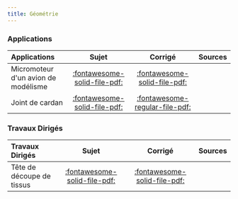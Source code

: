 ```yaml
---
title: Géométrie 
---
```


### Applications 
 
| Applications | Sujet | Corrigé | Sources  | 
| :-------------- | :---: | :-----: | :------: | 
| Micromoteur d'un avion de modélisme | [:fontawesome-solid-file-pdf:](http://xpessoles-cpge.fr/pdf/Cy_12_Ch_01_Application_01_MicroMoteur_Sujet.pdf) | [:fontawesome-solid-file-pdf:](http://xpessoles-cpge.fr/pdf/Cy_12_Ch_01_Application_01_MicroMoteur_Corrige.pdf) | 
| Joint de cardan | [:fontawesome-solid-file-pdf:](http://xpessoles-cpge.fr/pdf/Cy_12_Ch_01_Application_02_Cardan_Sujet.pdf) | [:fontawesome-regular-file-pdf:](http://xpessoles-cpge.fr/pdf/Cy_12_Ch_01_Application_02_Cardan_Corrige.pdf) | 

### Travaux Dirigés 
 
| Travaux Dirigés | Sujet | Corrigé | Sources  | 
| :-------------- | :---: | :-----: | :------: | 
| Tête de découpe de tissus | [:fontawesome-solid-file-pdf:](http://xpessoles-cpge.fr/pdf/Cy_12_Ch_01_TD_01_Decoupe_Sujet.pdf) | [:fontawesome-solid-file-pdf:](http://xpessoles-cpge.fr/pdf/Cy_12_Ch_01_TD_01_Decoupe_Corrige.pdf) | 



